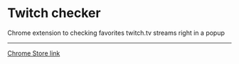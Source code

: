 # Twitch checker

Chrome extension to checking favorites twitch.tv streams right in a popup 

---

[Chrome Store link](https://chrome.google.com/webstore/detail/manual-twitch-streams-che/fbpmccajfnccjkakdicoihpbdbneppng)